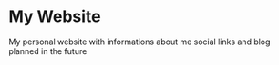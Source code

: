 # My Website
My personal website with informations about me social links and blog planned in the future

